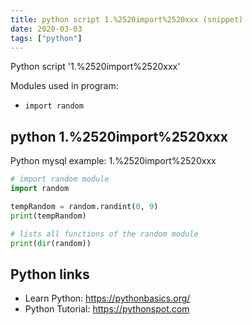 ```yaml
---
title: python script 1.%2520import%2520xxx (snippet)
date: 2020-03-03
tags: ["python"]
---
```

Python script '1.%2520import%2520xxx'


Modules used in program: 
* `import random`

## python 1.%2520import%2520xxx

Python mysql example: 1.%2520import%2520xxx

```python
# import random module
import random

tempRandom = random.randint(0, 9)
print(tempRandom)

# lists all functions of the random module
print(dir(random))


```

## Python links

- Learn Python: https://pythonbasics.org/
- Python Tutorial: https://pythonspot.com
